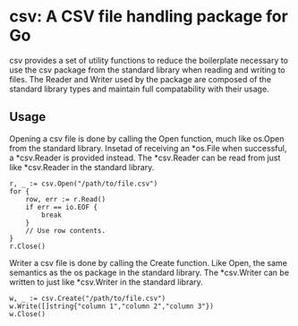 csv: A CSV file handling package for Go
=======================================

csv provides a set of utility functions to reduce the boilerplate necessary to use the csv package from the standard library when reading and writing to files. The Reader and Writer used by the package are composed of the standard library types and maintain full compatability with their usage.

Usage
-----

Opening a csv file is done by calling the Open function, much like os.Open from the standard library. Insetad of receiving an *os.File when successful, a *csv.Reader is provided instead. The *csv.Reader can be read from just like *csv.Reader in the standard library.

```
r, _ := csv.Open("/path/to/file.csv")
for {
    row, err := r.Read()
    if err == io.EOF {
        break
    }
    // Use row contents.
}
r.Close()
```

Writer a csv file is done by calling the Create function. Like Open, the same semantics as the os package in the standard library. The *csv.Writer can be written to just like *csv.Writer in the standard library.

```
w, _ := csv.Create("/path/to/file.csv")
w.Write([]string{"column 1","column 2","column 3"})
w.Close()
```
